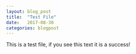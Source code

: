 ```yaml
---
layout: blog_post
title:  "Test File"
date:   2017-08-30
categories: blogpost
---
```


This is a test file, if you see this text it is a success!
